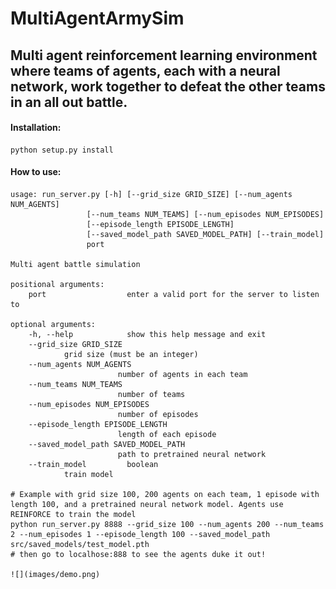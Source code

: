 # MultiAgentArmySim

## Multi agent reinforcement learning environment where teams of agents, each with a neural network, work together to defeat the other teams in an all out battle.

#### Installation:
	python setup.py install

#### How to use:
	usage: run_server.py [-h] [--grid_size GRID_SIZE] [--num_agents NUM_AGENTS]
                     [--num_teams NUM_TEAMS] [--num_episodes NUM_EPISODES]
                     [--episode_length EPISODE_LENGTH]
                     [--saved_model_path SAVED_MODEL_PATH] [--train_model]
                     port

	Multi agent battle simulation

	positional arguments:
		port                  enter a valid port for the server to listen to

	optional arguments:
  		-h, --help            show this help message and exit
  		--grid_size GRID_SIZE 
				grid size (must be an integer)
  		--num_agents NUM_AGENTS
                        	number of agents in each team
  		--num_teams NUM_TEAMS
                        	number of teams
  		--num_episodes NUM_EPISODES
                	        number of episodes
  		--episode_length EPISODE_LENGTH
                	        length of each episode
  		--saved_model_path SAVED_MODEL_PATH
                	        path to pretrained neural network
  		--train_model         boolean
				train model
	
	# Example with grid size 100, 200 agents on each team, 1 episode with length 100, and a pretrained neural network model. Agents use REINFORCE to train the model
	python run_server.py 8888 --grid_size 100 --num_agents 200 --num_teams 2 --num_episodes 1 --episode_length 100 --saved_model_path src/saved_models/test_model.pth
	# then go to localhose:888 to see the agents duke it out!

	![](images/demo.png)
